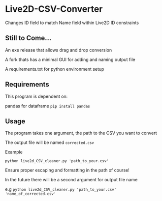 # Live2D-CSV-Converter
Changes ID field to match Name field within Live2D ID constraints

## Still to Come...
An exe release that allows drag and drop conversion

A fork thats has a minimal GUI for adding and naming output file

A requirements.txt for python environment setup

## Requirements
This program is dependent on:

pandas for dataframe
`pip install pandas`

## Usage
The program takes one argument, the path to the CSV you want to convert

The output file will be named `corrected.csv` 


Example

`python live2d_CSV_cleaner.py 'path_to_your.csv'`

Ensure proper escaping and formatting in the path of course!

In the future there will be a second argument for output file name

e.g `python live2d_CSV_cleaner.py 'path_to_your.csv' 'name_of_corrected.csv'`

